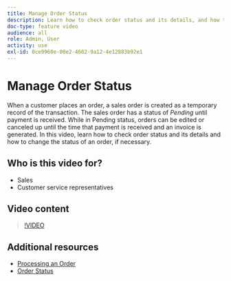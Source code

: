 ```yaml
---
title: Manage Order Status
description: Learn how to check order status and its details, and how to change an order's status.
doc-type: feature video
audience: all
role: Admin, User
activity: use
exl-id: 0ce9960e-00e2-4602-9a12-4e12883b92e1
---
```

# Manage Order Status

When a customer places an order, a sales order is created as a temporary record of the transaction. The sales order has a status of _Pending_ until payment is received. While in Pending status, orders can be edited or canceled up until the time that payment is received and an invoice is generated. In this video, learn how to check order status and its details and how to change the status of an order, if necessary.

## Who is this video for?

- Sales
- Customer service representatives 

## Video content

>[!VIDEO](https://video.tv.adobe.com/v/343935?quality=12&learn=on)

## Additional resources

- [Processing an Order](https://docs.magento.com/user-guide/sales/order-processing.html)
- [Order Status](https://docs.magento.com/user-guide/sales/order-status.html)
